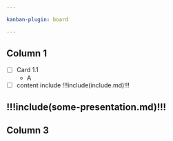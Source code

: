 ```yaml
---

kanban-plugin: board

---
```


## Column 1
- [ ] Card 1.1
  - A
- [ ] content include
  !!!include(include.md)!!!

## !!!include(some-presentation.md)!!!

## Column 3


